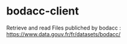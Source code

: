 # bodacc-client
Retrieve and read Files publiched by bodacc : https://www.data.gouv.fr/fr/datasets/bodacc/
